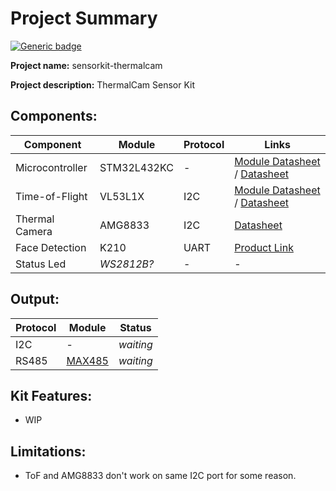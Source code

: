 # Project Summary

[![Generic badge](https://img.shields.io/badge/status-prototype-brightgreen.svg)](https://shields.io/)

**Project name:** sensorkit-thermalcam

**Project description:** ThermalCam Sensor Kit

## Components:

| Component | Module | Protocol | Links |
|------|------|------|------|
|Microcontroller| STM32L432KC | - |[Module Datasheet](https://www.st.com/resource/en/data_brief/nucleo-l432kc.pdf) / [Datasheet](https://www.st.com/resource/en/datasheet/stm32l432kc.pdf)
|Time-of-Flight| VL53L1X | I2C |[Module Datasheet](https://cdn.ozdisan.com/ETicaret_Dosya/615686_1419050.pdf) / [Datasheet](https://www.st.com/resource/en/datasheet/vl53l1x.pdf)
|Thermal Camera| AMG8833 | I2C |[Datasheet](https://cdn.sparkfun.com/assets/4/1/c/0/1/Grid-EYE_Datasheet.pdf)
|Face Detection| K210 | UART |[Product Link](https://www.seeedstudio.com/Sipeed-M1n-Module-AI-Development-Kit-based-on-K210-p-4491.html)
| Status Led | *WS2812B?* | - | -

## Output:

| Protocol | Module | Status |
|------|------|------|
| I2C | - | *waiting* |
| RS485 | [MAX485](https://datasheets.maximintegrated.com/en/ds/MAX1487-MAX491.pdf) | *waiting* |

## Kit Features:

- WIP


## Limitations:

- ToF and AMG8833 don't work on same I2C port for some reason.